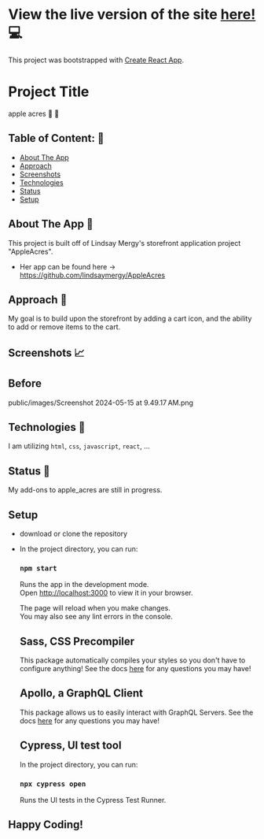 # View the live version of the site [here!](https://lindsaymergy.github.io/apple_acres/) :computer:

This project was bootstrapped with [Create React App](https://github.com/facebook/create-react-app).

# Project Title
apple acres :apple: :green_apple:


## Table of Content: :open_book:

- [About The App](#about-the-app)
- [Approach](#approach)
- [Screenshots](#screenshots)
- [Technologies](#technologies)
- [Status](#status)
- [Setup](#setup)


## About The App :newspaper:
This project is built off of Lindsay Mergy's storefront application project "AppleAcres".
- Her app can be found here -> https://github.com/lindsaymergy/AppleAcres


## Approach :memo:
My goal is to build upon the storefront by adding a cart icon, and the ability to add or remove items to the cart.


## Screenshots :chart_with_upwards_trend:

  ## Before
  public/images/Screenshot 2024-05-15 at 9.49.17 AM.png


## Technologies :toolbox:
I am utilizing `html`, `css`, `javascript`, `react`, ...


## Status :wrench:
My add-ons to apple_acres are still in progress.


## Setup
- download or clone the repository
- In the project directory, you can run:
  ### `npm start`
  Runs the app in the development mode.\
  Open [http://localhost:3000](http://localhost:3000) to view it in your browser.

  The page will reload when you make changes.\
  You may also see any lint errors in the console.

  ## Sass, CSS Precompiler
  This package automatically compiles your styles so you don't have to configure anything!
  See the docs [here](https://www.npmjs.com/package/sass) for any questions you may have!

  ## Apollo, a GraphQL Client
  This package allows us to easily interact with GraphQL Servers.
  See the docs [here](https://www.apollographql.com/docs/react) for any questions you may have!

  ## Cypress, UI test tool
  In the project directory, you can run: 

    ### `npx cypress open`
    Runs the UI tests in the Cypress Test Runner.


## Happy Coding! 



